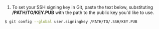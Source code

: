 1. To set your SSH signing key in Git, paste the text below, substituting **/PATH/TO/KEY.PUB** with the path to the public key you'd like to use.
  ```bash
  $ git config --global user.signingkey /PATH/TO/.SSH/KEY.PUB
